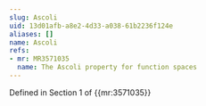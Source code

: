 ```yaml
---
slug: Ascoli
uid: 13d01afb-a8e2-4d33-a038-61b2236f124e
aliases: []
name: Ascoli
refs:
- mr: MR3571035
  name: The Ascoli property for function spaces
---
```

Defined in Section 1 of {{mr:3571035}}
